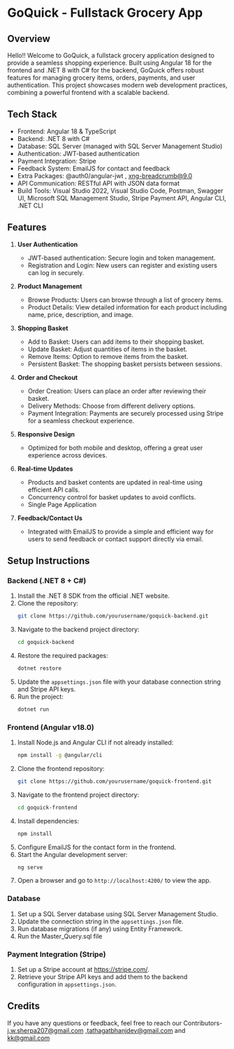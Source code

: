 # GoQuick - Fullstack Grocery App

## Overview
Hello!!
Welcome to GoQuick, a fullstack grocery application designed to provide a seamless shopping experience. Built using Angular 18 for the frontend and .NET 8 with C# for the backend, GoQuick offers robust features for managing grocery items, orders, payments, and user authentication. This project showcases modern web development practices, combining a powerful frontend with a scalable backend.

## Tech Stack

- Frontend: Angular 18 & TypeScript
- Backend: .NET 8 with C#
- Database: SQL Server (managed with SQL Server Management Studio)
- Authentication: JWT-based authentication
- Payment Integration: Stripe
- Feedback System: EmailJS for contact and feedback
- Extra Packages: @auth0/angular-jwt , xng-breadcrumb@9.0
- API Communication: RESTful API with JSON data format
- Build Tools: Visual Studio 2022, Visual Studio Code, Postman, Swagger UI, Microsoft SQL Management Studio, Stripe Payment API, Angular CLI, .NET CLI

## Features

1. **User Authentication**

   - JWT-based authentication: Secure login and token management.
   - Registration and Login: New users can register and existing users can log in securely.

2. **Product Management**

   - Browse Products: Users can browse through a list of grocery items.
   - Product Details: View detailed information for each product including name, price, description, and image.

3. **Shopping Basket**

   - Add to Basket: Users can add items to their shopping basket.
   - Update Basket: Adjust quantities of items in the basket.
   - Remove Items: Option to remove items from the basket.
   - Persistent Basket: The shopping basket persists between sessions.

4. **Order and Checkout**

   - Order Creation: Users can place an order after reviewing their basket.
   - Delivery Methods: Choose from different delivery options.
   - Payment Integration: Payments are securely processed using Stripe for a seamless checkout experience.

5. **Responsive Design**

   - Optimized for both mobile and desktop, offering a great user experience across devices.

6. **Real-time Updates**

   - Products and basket contents are updated in real-time using efficient API calls.
   - Concurrency control for basket updates to avoid conflicts.
   - Single Page Application

7. **Feedback/Contact Us**
   - Integrated with EmailJS to provide a simple and efficient way for users to send feedback or contact support directly via email.

## Setup Instructions

### Backend (.NET 8 + C#)

1. Install the .NET 8 SDK from the official .NET website.
2. Clone the repository:
   ```bash
   git clone https://github.com/yourusername/goquick-backend.git
   ```
3. Navigate to the backend project directory:
   ```bash
   cd goquick-backend
   ```
4. Restore the required packages:
   ```bash
   dotnet restore
   ```
5. Update the `appsettings.json` file with your database connection string and Stripe API keys.
6. Run the project:
   ```bash
   dotnet run
   ```

### Frontend (Angular v18.0)

1. Install Node.js and Angular CLI if not already installed:
   ```bash
   npm install -g @angular/cli
   ```
2. Clone the frontend repository:
   ```bash
   git clone https://github.com/yourusername/goquick-frontend.git
   ```
3. Navigate to the frontend project directory:
   ```bash
   cd goquick-frontend
   ```
4. Install dependencies:
   ```bash
   npm install
   ```
5. Configure EmailJS for the contact form in the frontend.
6. Start the Angular development server:
   ```bash
   ng serve
   ```
7. Open a browser and go to `http://localhost:4200/` to view the app.

### Database

1. Set up a SQL Server database using SQL Server Management Studio.
2. Update the connection string in the `appsettings.json` file.
3. Run database migrations (if any) using Entity Framework.
4. Run the Master_Query.sql file

### Payment Integration (Stripe)

1. Set up a Stripe account at https://stripe.com/.
2. Retrieve your Stripe API keys and add them to the backend configuration in `appsettings.json`.



## Credits

If you have any questions or feedback, feel free to reach our Contributors- j.w.sherpa207@gmail.com ,tathagatbhanjdev@gmail.com and kk@gmail.com
